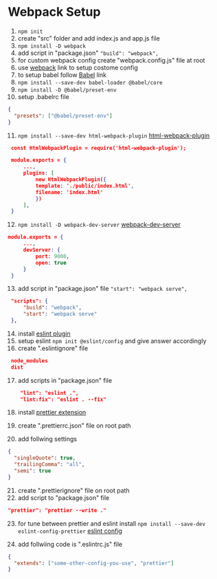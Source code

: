 # Webpack Setup

1. `npm init`
2. create "src" folder and add index.js and app.js file
3. `npm install -D webpack`
4. add script in "package.json" `"build": "webpack",`
5. for custom webpack config create "webpack.config.js" file at root
6. use [webpack](https://webpack.js.org/concepts/) link to setup costome config
7. to setup babel follow [Babel](https://babeljs.io/setup#installation) link
8. `npm install --save-dev babel-loader @babel/core`
9. `npm install -D @babel/preset-env`
10. setup .babelrc file

```json
{
  "presets": ["@babel/preset-env"]
}
```

11. `npm install --save-dev html-webpack-plugin` [html-webpack-plugin](https://webpack.js.org/plugins/html-webpack-plugin/#root)

```json
 const HtmlWebpackPlugin = require('html-webpack-plugin');

 module.exports = {
     ...,
     plugins: [
         new HtmlWebpackPlugin({
         template: './public/index.html',
         filename: 'index.html'
         })
     ],
 }
```

12. `npm install -D webpack-dev-server` [webpack-dev-server](https://webpack.js.org/guides/development/#using-webpack-dev-server)

```json
module.exports = {
     ...,
     devServer: {
         port: 9000,
         open: true
     }
 }
```

13. add script in "package.json" file `"start": "webpack serve",`

```json
 "scripts": {
     "build": "webpack",
     "start": "webpack serve"
 },
```

14. install [eslint plugin](https://marketplace.visualstudio.com/items?itemName=dbaeumer.vscode-eslint)
15. setup eslint `npm init @eslint/config` and give answer accordingly
16. create ".eslintignore" file

```json
 node_modules
 dist
```

17. add scripts in "package.json" file

```json
    "lint": "eslint .",
    "lint:fix": "eslint . --fix"
```

18. install [prettier extension](https://marketplace.visualstudio.com/items?itemName=esbenp.prettier-vscode)

19. create ".prettierrc.json" file on root path
20. add follwing settings

```json
{
  "singleQuote": true,
  "trailingComma": "all",
  "semi": true
}
```

21. create ".prettierignore" file on root path
22. add script to "package.json" file

```json
"prettier": "prettier --write ."
```

23. for tune between prettier and eslint install `npm install --save-dev eslint-config-prettier` [eslint config](https://github.com/prettier/eslint-config-prettier)

24. add follwiing code is ".eslintrc.js" file

```json
{
  "extends": ["some-other-config-you-use", "prettier"]
}
```
